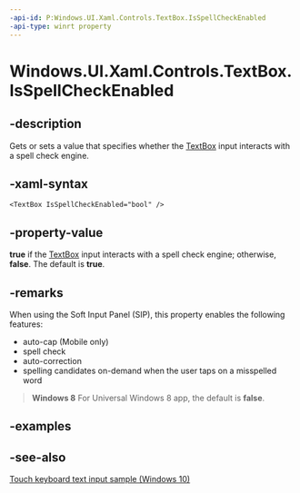 ```yaml
---
-api-id: P:Windows.UI.Xaml.Controls.TextBox.IsSpellCheckEnabled
-api-type: winrt property
---
```


<!-- Property syntax
public bool IsSpellCheckEnabled { get;  set; }
-->

# Windows.UI.Xaml.Controls.TextBox.IsSpellCheckEnabled

## -description
Gets or sets a value that specifies whether the [TextBox](textbox.md) input interacts with a spell check engine.



## -xaml-syntax
```xaml
<TextBox IsSpellCheckEnabled="bool" />
```


## -property-value
**true** if the [TextBox](textbox.md) input interacts with a spell check engine; otherwise, **false**. The default is **true**.

## -remarks

When using the Soft Input Panel (SIP), this property enables the following features:

+ auto-cap (Mobile only)
+ spell check
+ auto-correction
+ spelling candidates on-demand when the user taps on a misspelled word


> **Windows 8**
> For Universal Windows 8 app, the default is **false**.

## -examples

## -see-also
[Touch keyboard text input sample (Windows 10)](https://github.com/Microsoft/Windows-universal-samples/tree/master/Samples/TouchKeyboardTextInput)
